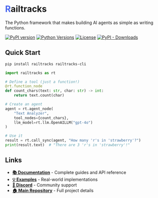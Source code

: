 # <strong><span style="color:#4967EF">R</span>ailtracks</strong>

The Python framework that makes building AI agents as simple as writing functions.

[![PyPI version](https://img.shields.io/pypi/v/railtracks)](https://github.com/RailtownAI/railtracks/releases)
[![Python Versions](https://img.shields.io/pypi/pyversions/railtracks?logo=python&)](https://pypi.org/project/railtracks/)
[![License](https://img.shields.io/pypi/l/railtracks)](https://opensource.org/licenses/MIT)
[![PyPI - Downloads](https://img.shields.io/pepy/dt/railtracks)](https://pypistats.org/packages/railtracks)

## Quick Start

```bash
pip install railtracks railtracks-cli
```

```python
import railtracks as rt

# Define a tool (just a function!)
@rt.function_node
def count_chars(text: str, char: str) -> int:
    return text.count(char)

# Create an agent
agent = rt.agent_node(
    "Text Analyzer", 
    tool_nodes={count_chars},
    llm_model=rt.llm.OpenAILLM("gpt-4o")
)

# Use it
result = rt.call_sync(agent, "How many 'r's in 'strawberry'?")
print(result.text)  # "There are 3 'r's in 'strawberry'!"
```

## Links

- **[📚 Documentation](https://railtownai.github.io/railtracks/)** - Complete guides and API reference
- **[💡 Examples](https://github.com/RailtownAI/railtracks/tree/main/examples)** - Real-world implementations  
- **[💬 Discord](https://discord.gg/h5ZcahDc)** - Community support
- **[🏠 Main Repository](https://github.com/RailtownAI/railtracks)** - Full project details